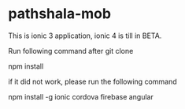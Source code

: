 # pathshala-mob

This is ionic 3 application, ionic 4 is till in BETA.

Run following command after  git clone

npm install

if it did not work, please run the following command

npm install -g ionic cordova firebase angular
